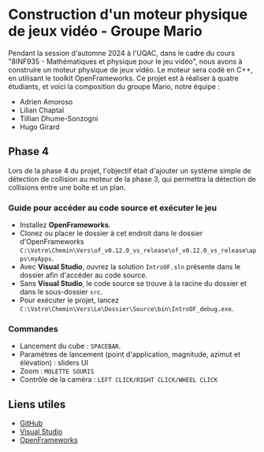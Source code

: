 # Construction d'un moteur physique de jeux vidéo - Groupe Mario

Pendant la session d'automne 2024 à l'UQAC, dans le cadre du cours "8INF935 - Mathématiques et physique pour le jeu vidéo", nous avons à construire un moteur physique de jeux vidéo.
Le moteur sera codé en C++, en utilisant le toolkit OpenFrameworks. Ce projet est à réaliser à quatre étudiants, et voici la composition du groupe Mario, notre équipe :
- Adrien Amoroso
- Lilian Chaptal
- Tillian Dhume-Sonzogni
- Hugo Girard

## Phase 4

Lors de la phase 4 du projet, l'objectif était d'ajouter un système simple de détection de collision au moteur de la phase 3, qui permettra la détection de collisions entre une boîte et un plan.

### Guide pour accéder au code source et exécuter le jeu

- Installez **OpenFrameworks**.
- Clonez ou placer le dossier à cet endroit dans le dossier d'OpenFrameworks `C:\Votre\Chemin\Vers\of_v0.12.0_vs_release\of_v0.12.0_vs_release\apps\myApps`.
- Avec **Visual Studio**, ouvrez la solution `IntroOF.sln` présente dans le dossier afin d'accéder au code source.
- Sans **Visual Studio**, le code source se trouve à la racine du dossier et dans le sous-dossier `src`.
- Pour exécuter le projet, lancez `C:\Votre\Chemin\Vers\Le\Dossier\Source\bin\IntroOF_debug.exe`.

### Commandes

- Lancement du cube : `SPACEBAR`.
- Paramètres de lancement (point d'application, magnitude, azimut et élévation) : sliders UI
- Zoom : `MOLETTE SOURIS`
- Contrôle de la caméra : `LEFT CLICK/RIGHT CLICK/WHEEL CLICK`

## Liens utiles

- [GitHub](https://github.com/Hugo0207/MPJV_Mario)
- [Visual Studio](https://visualstudio.microsoft.com)
- [OpenFrameworks](https://openframeworks.cc)
